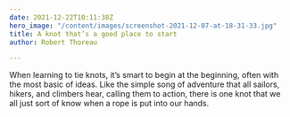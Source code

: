 ```yaml
---
date: 2021-12-22T10:11:38Z
hero_image: "/content/images/screenshot-2021-12-07-at-18-31-33.jpg"
title: A knot that’s a good place to start
author: Robert Thoreau

---
```

When learning to tie knots, it’s smart to begin at the beginning, often with the most basic of ideas. Like the simple song of adventure that all sailors, hikers, and climbers hear, calling them to action, there is one knot that we all just sort of know when a rope is put into our hands.